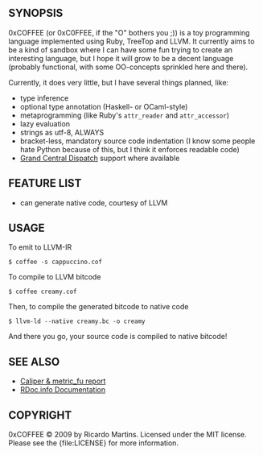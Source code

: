 SYNOPSIS
--------

0xCOFFEE (or 0xC0FFEE, if the "O" bothers you ;)) is a toy programming language implemented using Ruby, TreeTop and LLVM. It currently aims to be a kind of sandbox where I can have some fun trying to create an interesting language, but I hope it will grow to be a decent language (probably functional, with some OO-concepts sprinkled here and there).

Currently, it does very little, but I have several things planned, like:

- type inference
- optional type annotation (Haskell- or OCaml-style)
- metaprogramming (like Ruby's `attr_reader` and `attr_accessor`)
- lazy evaluation
- strings as utf-8, ALWAYS
- bracket-less, mandatory source code indentation (I know some people hate Python because of this, but I think it enforces readable code)
- [Grand Central Dispatch](http://en.wikipedia.org/wiki/Grand_Central_Dispatch) support where available

FEATURE LIST
------------

- can generate native code, courtesy of LLVM

USAGE
-----

To emit to LLVM-IR

    $ coffee -s cappuccino.cof

To compile to LLVM bitcode

    $ coffee creamy.cof

Then, to compile the generated bitcode to native code

    $ llvm-ld --native creamy.bc -o creamy

And there you go, your source code is compiled to native bitcode!

SEE ALSO
--------

 * [Caliper & metric\_fu report][calip]
 * [RDoc.info Documentation][rdoci]

[calip]: http://getcaliper.com/caliper/project?repo=git://github.com/meqif/0xCOFFEE.git
[rdoci]: http://rdoc.info/projects/meqif/0xCOFFEE

COPYRIGHT
---------

0xCOFFEE &copy; 2009 by Ricardo Martins. Licensed under the MIT license. Please see the {file:LICENSE} for more information.